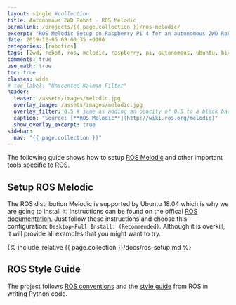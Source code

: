```yaml
---
layout: single #collection
title: Autonomous 2WD Robot - ROS Melodic
permalink: /projects/{{ page.collection }}/ros-melodic/
excerpt: "ROS Melodic Setup on Raspberry Pi 4 for an autonomous 2WD Robot running ROS melodic to sense and act in an environment."
date: 2019-12-05 09:00:35 +0100
categories: [robotics]
tags: [2wd, robot, ros, melodic, raspberry, pi, autonomous, ubuntu, bionic]
comments: true
use_math: true
toc: true
classes: wide
# toc_label: "Unscented Kalman Filter"
header:
  teaser: /assets/images/melodic.jpg
  overlay_image: /assets/images/melodic.jpg
  overlay_filter: 0.5 # same as adding an opacity of 0.5 to a black background
  caption: "Source: [**ROS Melodic**](http://wiki.ros.org/melodic)"
  show_overlay_excerpt: true
sidebar:
  nav: "{{ page.collection }}"
---
```


The following guide shows how to setup [ROS Melodic](http://wiki.ros.org/melodic) and other important tools specific to ROS. 

## Setup ROS Melodic

The ROS distribution Melodic is supported by Ubuntu 18.04 which is why we are going to install it.
Instructions can be found on the offical [ROS documentation](http://wiki.ros.org/melodic/Installation/Ubuntu).
Just follow these instructions and choose this configuration: `Desktop-Full Install: (Recommended)`. 
Although it is overkill, it will provide all examples that you might want to try.

{% include_relative {{ page.collection }}/docs/ros-setup.md %}


## ROS Style Guide

The project follows [ROS conventions](http://wiki.ros.org/ROS/Patterns/Conventions) and the [style guide](http://wiki.ros.org/PyStyleGuide) from ROS in writing Python code.

